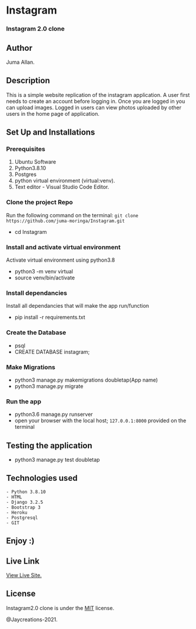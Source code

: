 # Instagram
### Instagram 2.0 clone 

## Author
Juma Allan.

## Description
This is a simple website replication of the instagram application. A user first needs to  create an account before logging  in. 
Once you are logged in you can upload images.
Logged in users can view photos uploaded by other users in the home page of application.


## Set Up and Installations

### Prerequisites
1. Ubuntu Software
2. Python3.8.10
3. Postgres
4. python virtual environment (virtual:venv).
5. Text editor - Visual Studio Code Editor.

### Clone the  project Repo
Run the following command on the terminal:
`git clone https://github.com/juma-moringa/Instagram.git`
* cd Instagram

###  Install and activate virtual environment
Activate virtual environment using python3.8 
* python3 -m venv virtual
* source venv/bin/activate

### Install dependancies
Install  all dependancies that will make the app run/function
* pip install -r requirements.txt

### Create the Database
* psql
* CREATE DATABASE instagram;


### Make Migrations
* python3 manage.py makemigrations doubletap(App name)
* python3 manage.py migrate

### Run the app
* python3.6 manage.py runserver
* open your browser with the local host; `127.0.0.1:8000` provided on the terminal

## Testing the application
* python3 manage.py test doubletap

## Technologies used
    - Python 3.8.10
    - HTML
    - Django 3.2.5
    - Bootstrap 3
    - Heroku
    - Postgresql
    - GIT

## Enjoy :)


## Live Link

[View Live Site.](https://instagram2.0.herokuapp.com/)

## License

Instagram2.0 clone is under the [MIT](LICENSE) license.

@Jaycreations-2021.